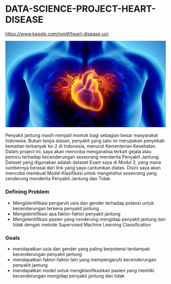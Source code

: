 # DATA-SCIENCE-PROJECT-HEART-DISEASE
https://www.kaggle.com/ronitf/heart-disease-uci

![](heart.jpg)

Penyakit jantung masih menjadi momok bagi sebagian besar masyarakat Indonesia. Bukan tanpa alasan, penyakit yang satu ini merupakan penyebab kematian terbanyak ke-2 di Indonesia, menurut Kementerian Kesehatan. Dalam project ini, saya akan mencoba menganalisa terkait gejala atau pemicu terhadap kecenderungan seseorang menderita Penyakit Jantung. Dataset yang digunakan adalah dataset Exam saya di Modul 3, yang mana sumbernya berasal dari link yang saya cantumkan diatas. Disini saya akan mencoba membuat Model Klasifikasi untuk mengetahui seseorang yang cenderung menderita Penyakit Jantung dan Tidak.

### Defining Problem
- Mengidentifikasi pengaruh usia dan gender terhadap potensi untuk kecenderungan terkena penyakit jantung
- Mengidentifikasi apa faktor-faktor penyakit jantung 
- Mengidentifikasi pasien yang cenderung mengidap penyakit jantung dan tidak dengan metode Supervised Machine Learning Classification

### Goals
- mendapatkan usia dan gender yang paling berpotensi terdampak kecenderungan penyakit jantung
- mendapatkan faktor-faktor lain yang mempengaruhi kecenderungan penyakit jantung
- mendapatkan model untuk mengklasifikasikan pasien yang memliki kecenderungan mengidap penyakit jantung dan tidak


